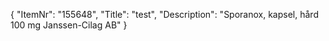 {
  "ItemNr": "155648",
  "Title": "test",
  "Description": "Sporanox, kapsel, hård 100 mg Janssen-Cilag AB"
}